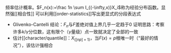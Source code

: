 频率估计概率。$F_n(x):=\frac 1n \sum I_{(-\infty,x)}X_i$称为经验分布函数。显然强[[相合性]]
可以利用[[order-statistics]]写出更显式的分段表达式
- Glivenko-Cantelli
结论：$F_n$与$F$差绝对值上界几乎一定趋于0
证明思路：考察许多$k/\gamma$分位数，这有限个（$\gamma$量级）点一致就决定了全部的一致
- 估计[[character/quantile]]：$X_{([np]+1)}$，当$F(x)=p$根唯一时（“最好的情况”），该估计强相合